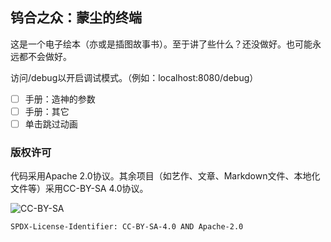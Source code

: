 ## 钨合之众：蒙尘的终端

这是一个电子绘本（亦或是插图故事书）。至于讲了些什么？还没做好。也可能永远都不会做好。

访问/debug以开启调试模式。（例如：localhost:8080/debug）

- [ ] 手册：造神的参数
- [ ] 手册：其它
- [ ] 单击跳过动画

### 版权许可

代码采用Apache 2.0协议。其余项目（如艺作、文章、Markdown文件、本地化文件等）采用CC-BY-SA 4.0协议。

![CC-BY-SA](https://upload.wikimedia.org/wikipedia/commons/e/e5/CC_BY-SA_icon.svg)

`SPDX-License-Identifier: CC-BY-SA-4.0 AND Apache-2.0`